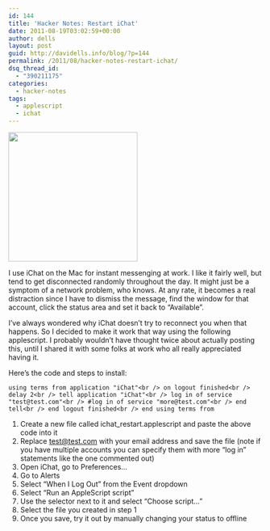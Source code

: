 ```yaml
---
id: 144
title: 'Hacker Notes: Restart iChat'
date: 2011-08-19T03:02:59+00:00
author: dells
layout: post
guid: http://davidells.info/blog/?p=144
permalink: /2011/08/hacker-notes-restart-ichat/
dsq_thread_id:
  - "390211175"
categories:
  - hacker-notes
tags:
  - applescript
  - ichat
---
```

<img src="http://davidells.info/blog/wp-content/uploads/2011/08/ichat.png" alt="" title="ichat" width="256" height="256" class="aligncenter size-full wp-image-153" />

I use iChat on the Mac for instant messenging at work. I like it fairly well, but tend to get disconnected randomly throughout the day. It might just be a symptom of a network problem, who knows. At any rate, it becomes a real distraction since I have to dismiss the message, find the window for that account, click the status area and set it back to &#8220;Available&#8221;.

I&#8217;ve always wondered why iChat doesn&#8217;t try to reconnect you when that happens. So I decided to make it work that way using the following applescript. I probably wouldn&#8217;t have thought twice about actually posting this, until I shared it with some folks at work who all really appreciated having it.

Here&#8217;s the code and steps to install:

`using terms from application "iChat"<br />
    on logout finished<br />
        delay 2<br />
        tell application "iChat"<br />
            log in of service "test@test.com"<br />
            #log in of service "more@test.com"<br />
        end tell<br />
    end logout finished<br />
end using terms from`

  1. Create a new file called ichat_restart.applescript and paste the above code into it
  2. Replace test@test.com with your email address and save the file (note if you have multiple accounts you can specify them with more &#8220;log in&#8221; statements like the one commented out)
  3. Open iChat, go to Preferences&#8230;
  4. Go to Alerts
  5. Select &#8220;When I Log Out&#8221; from the Event dropdown
  6. Select &#8220;Run an AppleScript script&#8221;
  7. Use the selector next to it and select &#8220;Choose script&#8230;&#8221;
  8. Select the file you created in step 1
  9. Once you save, try it out by manually changing your status to offline